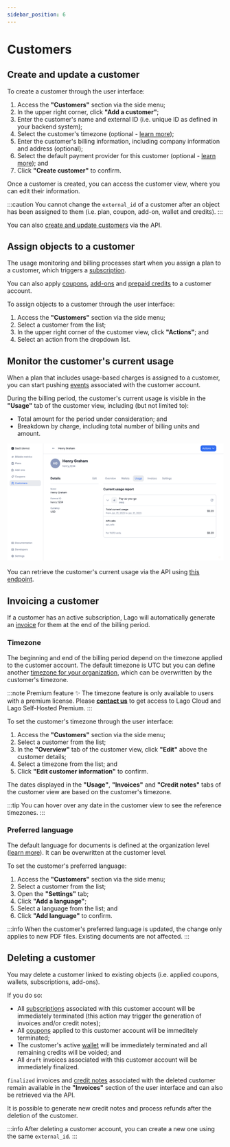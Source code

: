```yaml
---
sidebar_position: 6
---
```


# Customers

## Create and update a customer
To create a customer through the user interface:
1. Access the **"Customers"** section via the side menu;
2. In the upper right corner, click **"Add a customer"**;
3. Enter the customer's name and external ID (i.e. unique ID as defined in your backend system);
4. Select the customer's timezone (optional - [learn more](#invoicing-a-customer));
5. Enter the customer's billing information, including company information and address (optional);
6. Select the default payment provider for this customer (optional - [learn more](./payments/overview)); and
7. Click **"Create customer"** to confirm.

Once a customer is created, you can access the customer view, where you can edit their information.

:::caution
You cannot change the `external_id` of a customer after an object has been assigned to them (i.e. plan, coupon, add-on, wallet and credits).
:::

You can also [create and update customers](../api/customers/create-update-customer) via the API.

## Assign objects to a customer
The usage monitoring and billing processes start when you assign a plan to a customer, which triggers a [subscription](./plans/subscription).

You can also apply [coupons](coupons), [add-ons](./addons) and [prepaid credits](./prepaid_credits) to a customer account.

To assign objects to a customer through the user interface:
1. Access the **"Customers"** section via the side menu;
2. Select a customer from the list;
3. In the upper right corner of the customer view, click **"Actions"**; and
4. Select an action from the dropdown list.

## Monitor the customer's current usage
When a plan that includes usage-based charges is assigned to a customer, you can start pushing [events](./events/ingesting_events) associated with the customer account.

During the billing period, the customer's current usage is visible in the **"Usage"** tab of the customer view, including (but not limited to):
- Total amount for the period under consideration; and
- Breakdown by charge, including total number of billing units and amount.

![View of the "Usage" tab](../../static/img/customer-current-usage.png)

You can retrieve the customer's current usage via the API using [this endpoint](../api/customer_usage/customer-usage).

## Invoicing a customer
If a customer has an active subscription, Lago will automatically generate an [invoice](./invoicing/overview) for them at the end of the billing period.

### Timezone
The beginning and end of the billing period depend on the timezone applied to the customer account. The default timezone is UTC but you can define another [timezone for your organization](../../changelog/timezones), which can be overwritten by the customer's timezone.

:::note Premium feature ✨
The timezone feature is only available to users with a premium license. Please **[contact us](mailto:hello@getlago.com)** to get access to Lago Cloud and Lago Self-Hosted Premium.
:::

To set the customer's timezone through the user interface:
1. Access the **"Customers"** section via the side menu;
2. Select a customer from the list;
3. In the **"Overview"** tab of the customer view, click **"Edit"** above the customer details;
4. Select a timezone from the list; and
5. Click **"Edit customer information"** to confirm.

The dates displayed in the **"Usage"**, **"Invoices"** and **"Credit notes"** tabs of the customer view are based on the customer's timezone.

:::tip
You can hover over any date in the customer view to see the reference timezones.
:::

### Preferred language
The default language for documents is defined at the organization level ([learn more](./invoicing/download-invoices#translate-invoices)). It can be overwritten at the customer level.

To set the customer's preferred language:
1. Access the **"Customers"** section via the side menu;
2. Select a customer from the list;
3. Open the **"Settings"** tab;
4. Click **"Add a language"**;
5. Select a language from the list; and
6. Click **"Add language"** to confirm.

:::info
When the customer's preferred language is updated, the change only applies to new PDF files. Existing documents are not affected.
:::

## Deleting a customer
You may delete a customer linked to existing objects (i.e. applied coupons, wallets, subscriptions, add-ons).

If you do so:
- All [subscriptions](./plans/subscription) associated with this customer account will be immediately terminated (this action may trigger the generation of invoices and/or credit notes);
- All [coupons](coupons) applied to this customer account will be immeditely terminated;
- The customer's active [wallet](prepaid_credits) will be immediately terminated and all remaining credits will be voided; and
- All `draft` invoices associated with this customer account will be immediately finalized.

`finalized` invoices and [credit notes](credit_notes) associated with the deleted customer remain available in the **"Invoices"** section of the user interface and can also be retrieved via the API.

It is possible to generate new credit notes and process refunds after the deletion of the customer.

:::info
After deleting a customer account, you can create a new one using the same `external_id`.
:::
